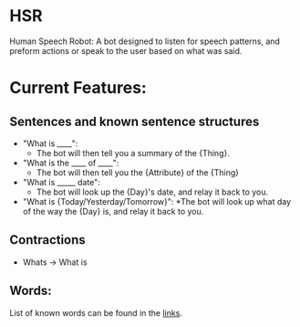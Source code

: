 # HSR
 Human Speech Robot: A bot designed to listen for speech patterns, and preform actions or speak to the user based on what was said.

# Current Features:

## Sentences and known sentence structures
* "What is ____":
    * The bot will then tell you a summary of the {Thing}.
* "What is the ____ of ____":
    * The bot will then tell you the {Attribute} of the {Thing}
* "What is _____ date":
    * The bot will look up the {Day}'s date, and relay it back to you.
* "What is {Today/Yesterday/Tomorrow}":
    *The bot will look up what day of the way the {Day} is, and relay it back to you.

## Contractions
* Whats -> What is

## Words:
List of known words can be found in the [links](dictionary.json).